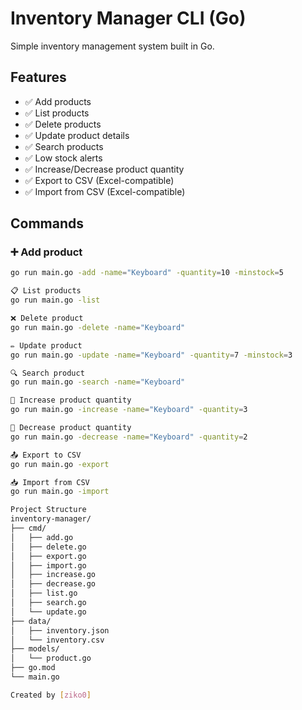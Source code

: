 # Inventory Manager CLI (Go)

Simple inventory management system built in Go.

## Features
- ✅ Add products
- ✅ List products
- ✅ Delete products
- ✅ Update product details
- ✅ Search products
- ✅ Low stock alerts
- ✅ Increase/Decrease product quantity
- ✅ Export to CSV (Excel-compatible)
- ✅ Import from CSV (Excel-compatible)

## Commands

### ➕ Add product
```bash
go run main.go -add -name="Keyboard" -quantity=10 -minstock=5

📋 List products
go run main.go -list

❌ Delete product
go run main.go -delete -name="Keyboard"

✏️ Update product
go run main.go -update -name="Keyboard" -quantity=7 -minstock=3

🔍 Search product
go run main.go -search -name="Keyboard"

🔼 Increase product quantity
go run main.go -increase -name="Keyboard" -quantity=3

🔽 Decrease product quantity
go run main.go -decrease -name="Keyboard" -quantity=2

📤 Export to CSV
go run main.go -export

📥 Import from CSV
go run main.go -import

Project Structure
inventory-manager/
├── cmd/
│   ├── add.go
│   ├── delete.go
│   ├── export.go
│   ├── import.go
│   ├── increase.go
│   ├── decrease.go
│   ├── list.go
│   ├── search.go
│   └── update.go
├── data/
│   ├── inventory.json
│   └── inventory.csv
├── models/
│   └── product.go
├── go.mod
└── main.go

Created by [ziko0]
